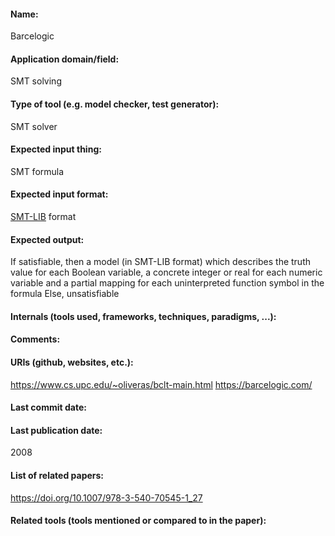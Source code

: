 #### Name:
Barcelogic

#### Application domain/field:
SMT solving

#### Type of tool (e.g. model checker, test generator):
SMT solver

#### Expected input thing:
SMT formula

#### Expected input format:
[SMT-LIB](../../../Formats/SMT-LIB.md) format

#### Expected output:
If satisfiable, then a model (in SMT-LIB format) which describes the truth value for each Boolean variable, a concrete integer or real for each numeric variable and a partial mapping for each uninterpreted function symbol in the formula
Else, unsatisfiable

#### Internals (tools used, frameworks, techniques, paradigms, ...):

#### Comments:

#### URIs (github, websites, etc.):
https://www.cs.upc.edu/~oliveras/bclt-main.html
https://barcelogic.com/

#### Last commit date:

#### Last publication date:
2008

#### List of related papers:
https://doi.org/10.1007/978-3-540-70545-1_27

#### Related tools (tools mentioned or compared to in the paper):

